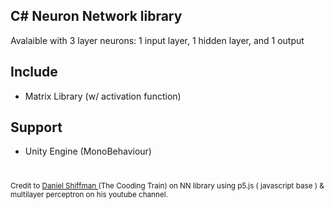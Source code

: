 ## C# Neuron Network library 
 
Avalaible with 3 layer neurons: 1 input layer, 1 hidden layer, and 1 output

## Include
- Matrix Library (w/ activation function)

## Support
- Unity Engine (MonoBehaviour)

#
<small> Credit to <a href="https://www.youtube.com/channel/UCvjgXvBlbQiydffZU7m1_aw"> Daniel Shiffman </a> (The Cooding Train) on NN library using p5.js ( javascript base ) & multilayer perceptron on his youtube channel. </small>